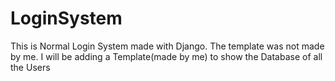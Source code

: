 # LoginSystem
This is Normal Login System made with Django.
The template was not made by me.
I will be adding a Template(made by me) to show the Database of all the Users
